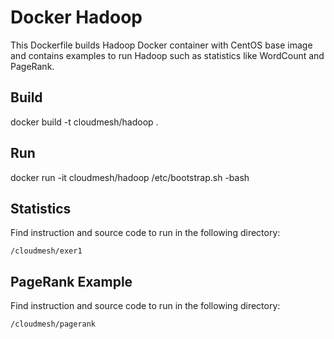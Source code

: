 # Docker Hadoop

This Dockerfile builds Hadoop Docker container with CentOS base image and
contains examples to run Hadoop such as statistics like WordCount and PageRank.

## Build

docker build -t cloudmesh/hadoop .

## Run

docker run -it cloudmesh/hadoop /etc/bootstrap.sh -bash

## Statistics

Find instruction and source code to run in the following directory:

`/cloudmesh/exer1`

## PageRank Example

Find instruction and source code to run in the following directory:

`/cloudmesh/pagerank`
